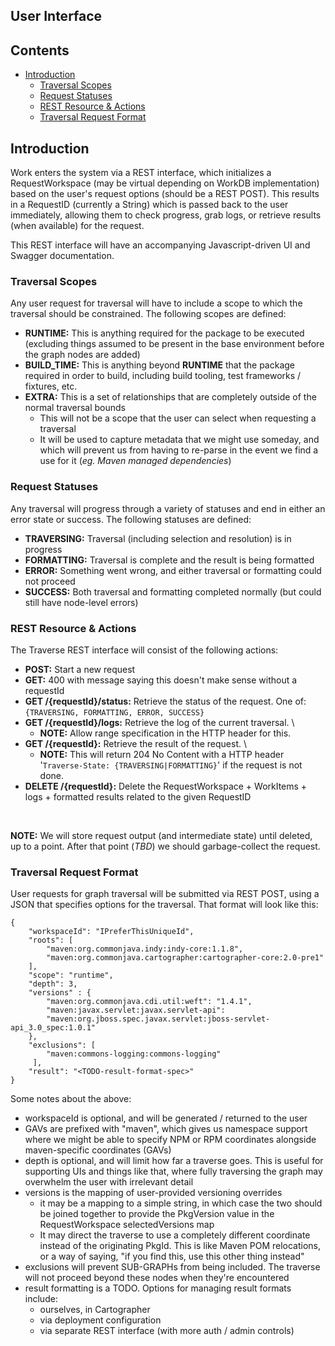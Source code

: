 User Interface
--------------

## Contents

<!-- toc -->

- [Introduction](#introduction)
  * [Traversal Scopes](#traversal-scopes)
  * [Request Statuses](#request-statuses)
  * [REST Resource & Actions](#rest-resource--actions)
  * [Traversal Request Format](#traversal-request-format)

<!-- tocstop -->

## Introduction

Work enters the system via a REST interface, which initializes a
RequestWorkspace (may be virtual depending on WorkDB implementation)
based on the user's request options (should be a REST POST). This
results in a RequestID (currently a String) which is passed back to the
user immediately, allowing them to check progress, grab logs, or
retrieve results (when available) for the request.

This REST interface will have an accompanying Javascript-driven UI and
Swagger documentation.

### Traversal Scopes

Any user request for traversal will have to include a scope to which the
traversal should be constrained. The following scopes are defined:

-   **RUNTIME:** This is anything required for the package to be
    executed (excluding things assumed to be present in the base
    environment before the graph nodes are added)
-   **BUILD_TIME:** This is anything beyond **RUNTIME** that the
    package required in order to build, including build tooling, test
    frameworks / fixtures, etc.
-   **EXTRA:** This is a set of relationships that are completely
    outside of the normal traversal bounds
    -   This will not be a scope that the user can select when
        requesting a traversal
    -   It will be used to capture metadata that we might use someday,
        and which will prevent us from having to re-parse in the event
        we find a use for it (*eg. Maven managed dependencies*)

### Request Statuses

Any traversal will progress through a variety of statuses and end in
either an error state or success. The following statuses are defined:

-   **TRAVERSING:** Traversal (including selection and resolution) is in
    progress
-   **FORMATTING:** Traversal is complete and the result is being
    formatted
-   **ERROR:** Something went wrong, and either traversal or formatting
    could not proceed
-   **SUCCESS:** Both traversal and formatting completed normally (but
    could still have node-level errors)

### REST Resource & Actions

The Traverse REST interface will consist of the following actions:

-   **POST:** Start a new request
-   **GET:** 400 with message saying this doesn't make sense without a
    requestId
-   **GET /{requestId}/status:** Retrieve the status of the request. One
    of: `{TRAVERSING, FORMATTING, ERROR, SUCCESS}`
-   **GET /{requestId}/logs:** Retrieve the log of the current
    traversal. \
    -   **NOTE:** Allow range specification in the HTTP header for this.
-   **GET /{requestId}:** Retrieve the result of the request. \
    -   **NOTE:** This will return 204 No Content with a HTTP header
        '`Traverse-State: {TRAVERSING|FORMATTING}`' if the request is
        not done.
-   **DELETE /{requestId}:** Delete the RequestWorkspace + WorkItems +
    logs + formatted results related to the given RequestID

 

**NOTE:** We will store request output (and intermediate state) until
deleted, up to a point. After that point (*TBD*) we should
garbage-collect the request.

### Traversal Request Format

User requests for graph traversal will be submitted via REST POST, using
a JSON that specifies options for the traversal. That format will look
like this:

```
{
    "workspaceId": "IPreferThisUniqueId",
    "roots": [
        "maven:org.commonjava.indy:indy-core:1.1.8",
        "maven:org.commonjava.cartographer:cartographer-core:2.0-pre1"
    ],
    "scope": "runtime",
    "depth": 3,
    "versions" : {
        "maven:org.commonjava.cdi.util:weft": "1.4.1",
        "maven:javax.servlet:javax.servlet-api":
        "maven:org.jboss.spec.javax.servlet:jboss-servlet-api_3.0_spec:1.0.1"
    },
    "exclusions": [
        "maven:commons-logging:commons-logging"
     ],
    "result": "<TODO-result-format-spec>"
} 
```

Some notes about the above:

-   workspaceId is optional, and will be generated / returned to the
    user
-   GAVs are prefixed with "maven", which gives us namespace support
    where we might be able to specify NPM or RPM coordinates alongside
    maven-specific coordinates (GAVs)
-   depth is optional, and will limit how far a traverse goes. This is
    useful for supporting UIs and things like that, where fully
    traversing the graph may overwhelm the user with irrelevant detail
-   versions is the mapping of user-provided versioning overrides
    -   it may be a mapping to a simple string, in which case the two
        should be joined together to provide the PkgVersion value in the
        RequestWorkspace selectedVersions map
    -   It may direct the traverse to use a completely different
        coordinate instead of the originating PkgId. This is like Maven
        POM relocations, or a way of saying, "if you find this, use this
        other thing instead"
-   exclusions will prevent SUB-GRAPHs from being included. The traverse
    will not proceed beyond these nodes when they're encountered
-   result formatting is a TODO. Options for managing result formats
    include:
    -   ourselves, in Cartographer
    -   via deployment configuration
    -   via separate REST interface (with more auth / admin controls)
